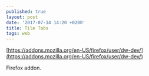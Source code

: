 ```yaml
---
published: true
layout: post
date: '2017-07-14 14:20 +0200'
title: Tile Tabs
tags: web
---
```

[https://addons.mozilla.org/en-US/firefox/user/dw-dev/](https://addons.mozilla.org/en-US/firefox/user/dw-dev/)

Firefox addon.
